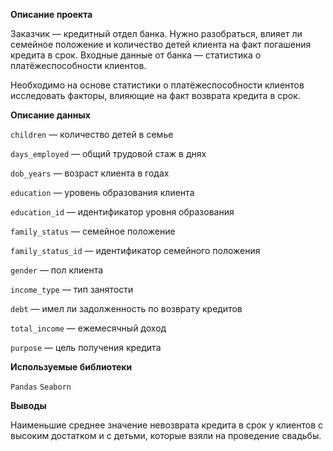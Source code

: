 **Описание проекта**

Заказчик — кредитный отдел банка. Нужно разобраться, влияет ли семейное положение и количество детей клиента на факт погашения кредита в срок. Входные данные от банка — статистика о платёжеспособности клиентов.

Необходимо на основе статистики о платёжеспособности клиентов исследовать факторы, влияющие на факт возврата кредита в срок.

**Описание данных**

```children``` — количество детей в семье

```days_employed``` — общий трудовой стаж в днях

```dob_years``` — возраст клиента в годах

```education``` — уровень образования клиента

```education_id``` — идентификатор уровня образования

```family_status``` — семейное положение

```family_status_id``` — идентификатор семейного положения

```gender``` — пол клиента

```income_type``` — тип занятости

```debt``` — имел ли задолженность по возврату кредитов

```total_income``` — ежемесячный доход

```purpose``` — цель получения кредита

**Используемые библиотеки**

```Pandas``` ```Seaborn```

**Выводы**

Наименьшие среднее значение невозврата кредита в срок у клиентов с высоким достатком и с детьми, которые взяли на проведение свадьбы.

